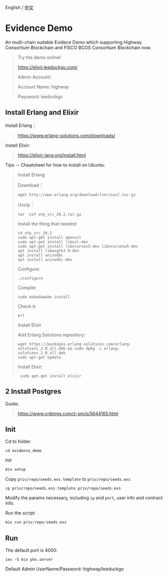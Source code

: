 English / [中文](./README_CN.md)

# Evidence Demo

An multi-chain suitable Evidece Demo which supporting Highway Consortium Blockchain and FISCO BCOS Consortium Blockchain now.

> Try the demo online!
>
> https://elixir.leeduckgo.com/
>
> Admin Account:
>
> Account Name:  highway
>
> Password:  leeduckgo

## Install Erlang and Elixir

Install Erlang：

> https://www.erlang-solutions.com/downloads/

Install Elixir:

> https://elixir-lang.org/install.html

Tips -- Cheatsheet for how to install on Ubuntu:

> Install Erlang
>
>    Download：
>
>    ```
>    wget http://www.erlang.org/download/[version].tar.gz
>    ```
>
>    Unzip：
>
>    ```
>    tar -zxf otp_src_20.2.tar.gz
>    ```
>
>    Install the thing that needed:
>
>    ```
>    cd otp_src_20.2
>    sudo apt-get install openssl
>    sudo apt-get install libssl-dev
>    sudo apt-get install libncurses5-dev libncursesw5-dev
>    apt install libwxgtk3.0-dev
>    apt install unixodbc
>    apt install unixodbc-dev
>    ```
>
>    Configure:
>
>    ```
>    ./configure
>    ```
>
>    Compile:
>
>    ```
>    sudo make&&make install
>    ```
>
>    Check it:
>
>    ```
>    erl
>    ```
>
> Install Elixir
>
>    Add Erlang Solutions repository:
>
>    ```
>    wget https://packages.erlang-solutions.com/erlang-solutions_2.0_all.deb && sudo dpkg -i erlang-solutions_2.0_all.deb
>    sudo apt-get update
>    ```
>
>    Install Elixir:
>
>    ```
>     sudo apt-get install elixir
>    ```

## 2 Install Postgres

Guide:

> https://www.cnblogs.com/z-sm/p/5644165.html

##  Init

Cd to folder:

```
cd evidence_demo
```

Init

```elixir
mix setup
```

Copy `priv/repo/seeds.exs.template` to `priv/repo/seeds.exs`

```
cp priv/repo/seeds.exs.template priv/repo/seeds.exs
```

Modify the params necessary, including `ip` and `port`, user info and contract info.

Run the script:

```elixir
mix run priv/repo/seeds.exs
```

## Run

The default port is 4000:

```
iex -S mix phx.server
```

Default Admin UserName/Password: highway/leeduckgo